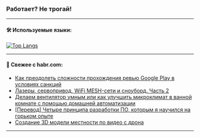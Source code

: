 ### Работает? Не трогай!

---
<!--
#### 🛠️ Technical stack:

![Java](https://img.shields.io/badge/Java-informational?logo=Oracle&style=flat&logoColor=white&color=FF4500)
![Kotlin](https://img.shields.io/badge/Kotlin-informational?logo=Kotlin&style=flat&logoColor=white&color=774D97)
![TS](https://img.shields.io/badge/TypeScript-informational?logo=typeScript&style=flat&logoColor=black&color=017acc)
![Python](https://img.shields.io/badge/Python-informational?logo=Python&style=flat&logoColor=black&color=ffdd54) <br>
![Spring](https://img.shields.io/badge/Spring-informational?logo=Spring&style=flat&logoColor=white&color=6DB33F) 
![SpringBoot](https://img.shields.io/badge/SpringBoot-informational?logo=SpringBoot&style=flat&logoColor=white&color=6DB33F)
![Nest](https://img.shields.io/badge/NestJS-informational?logo=NestJS&style=flat&logoColor=white&color=E0234E) 
![NodeJS](https://img.shields.io/badge/NodeJS-informational?logo=node.js&style=flat&logoColor=white&color=70A760)<br>
![PostgreSQL](https://img.shields.io/badge/PostgreSQL-informational?logo=PostgreSQL&style=flat&logoColor=white&color=DAA520)
![MongoDB](https://img.shields.io/badge/MongoDB-informational?logo=MongoDB&style=flat&logoColor=white&color=870000)
![Apache](https://img.shields.io/badge/Apache-informational?logo=apache&style=flat&logoColor=white&color=f74e28)

___ 
-->

#### 🛠️ Используемые языки:

[![Top Langs](https://github-readme-stats-u2qms2cxw-advtsettinggmailcoms-projects.vercel.app/api/top-langs/?username=zloylis&langs_count=10&hide_title=true&title_color=e6edf3&size_weight=0.5&count_weight=0.5&layout=compact&hide_progress=true&hide_border=true&theme=dracula)](https://github.com/zloylis)

<!---


####  :octocat:&nbsp;&nbsp; Статистика:

![GitHub stats](https://github-readme-stats-u2qms2cxw-advtsettinggmailcoms-projects.vercel.app/api?username=zloylis&show_icons=true&hide_border=true&theme=dracula&title_color=e6edf3&include_all_commits=true&count_private=true&hide_rank=false&hide_title=true&rank_icon=github)
-->
---

#### 💬 Свежее с habr.com:

<!-- BLOG-POST-LIST:START -->
- [Как преодолеть сложности прохождения ревью Google Play в условиях санкций](https://habr.com/ru/articles/827088/?utm_source=habrahabr&utm_medium=rss&utm_campaign=827088)
- [Лазеры, сервопривод, WiFi MESH-сети и сноуборд. Часть 2](https://habr.com/ru/articles/812667/?utm_source=habrahabr&utm_medium=rss&utm_campaign=812667)
- [Делаем вентилятор умным или как улучшить микроклимат в ванной комнате с помощью домашней автоматизации](https://habr.com/ru/companies/timeweb/articles/823752/?utm_source=habrahabr&utm_medium=rss&utm_campaign=823752)
- [[Перевод] Четыре принципа разработки ПО, которым я научился на горьком опыте](https://habr.com/ru/companies/productivity_inside/articles/827062/?utm_source=habrahabr&utm_medium=rss&utm_campaign=827062)
- [Создание 3D модели местности по видео с дрона](https://habr.com/ru/articles/827028/?utm_source=habrahabr&utm_medium=rss&utm_campaign=827028)
<!-- BLOG-POST-LIST:END -->

---

